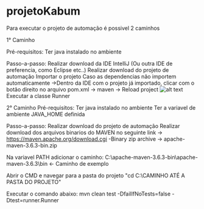 # projetoKabum



Para executar o projeto de automação é possivel 2 caminhos


1° Caminho

Pré-requisitos:
Ter java instalado no ambiente

Passo-a-passo:
Realizar download da IDE IntelliJ (Ou outra IDE de preferencia, como Eclipse etc..)
Realizar download do projeto de automação
Importar o projeto
Caso as dependencias não importem automaticamente ->Dentro da IDE com o projeto já importado, clicar com o botão direito no arquivo pom.xml -> maven -> Reload project
![alt text](https://github.com/marceloroland/projetoKabum/blob/main/reload_project.png?raw=true)
Executar a classe Runner


2° Caminho
Pré-requisitos:
Ter java instalado no ambiente
Ter a variavel de ambiente JAVA_HOME definida

Passo-a-passo:
Realizar download do projeto de automação
Realizar download dos arquivos binarios do MAVEN no seguinte link -> https://maven.apache.org/download.cgi
  -Binary zip archive	-> apache-maven-3.6.3-bin.zip

Na variavel PATH adicionar o caminho:
C:\apache-maven-3.6.3-bin\apache-maven-3.6.3\bin <- Caminho de exemplo

Abrir o CMD e navegar para a pasta do projeto
"cd C:\CAMINHO ATÉ A PASTA DO PROJETO"

Executar o comando abaixo:
mvn clean test -DfailIfNoTests=false -Dtest=runner.Runner
